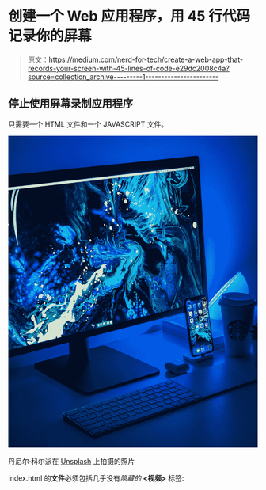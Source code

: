 # 创建一个 Web 应用程序，用 45 行代码记录你的屏幕

> 原文：<https://medium.com/nerd-for-tech/create-a-web-app-that-records-your-screen-with-45-lines-of-code-e29dc2008c4a?source=collection_archive---------1----------------------->

## 停止使用屏幕录制应用程序

只需要一个 HTML 文件和一个 JAVASCRIPT 文件。

![](img/7f295ae4ae64c050070dc2621821c99d.png)

丹尼尔·科尔派在 [Unsplash](https://unsplash.com?utm_source=medium&utm_medium=referral) 上拍摄的照片

index.html 的**文件**必须包括几乎没有*隐藏的* **<视频>** 标签: